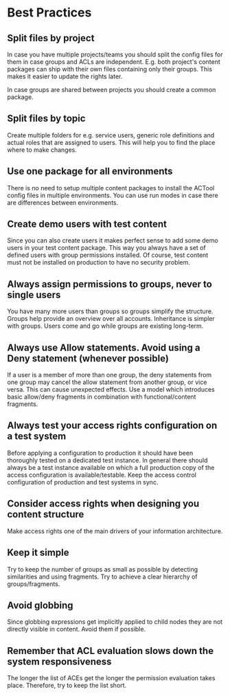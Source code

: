 # Best Practices

## Split files by project

In case you have multiple projects/teams you should split the config files for them in case groups and ACLs are independent. E.g. both project's content packages can ship with their own files containing only their groups. This makes it easier to update the rights later.

In case groups are shared between projects you should create a common package.

## Split files by topic

Create multiple folders for e.g. service users, generic role definitions and actual roles that are assigned to users. This will help you to find the place where to make changes.

## Use one package for all environments

There is no need to setup multiple content packages to install the ACTool config files in multiple environments. You can use run modes in case there are differences between environments.

## Create demo users with test content

Since you can also create users it makes perfect sense to add some demo users in your test content package. This way you always have a set of defined users with group permissions installed. Of course, test content must not be installed on production to have no security problem.

## Always assign permissions to groups, never to single users

You have many more users than groups so groups simplify the structure. Groups help provide an overview over all accounts. Inheritance is simpler with groups. Users come and go while groups are existing long-term.

## Always use Allow statements. Avoid using a Deny statement (whenever possible)

If a user is a member of more than one group, the deny statements from one group may cancel the allow statement from another group, or vice versa. This can cause unexpected effects. Use a model which introduces basic allow/deny fragments in combination with functional/content fragments.

## Always test your access rights configuration on a test system 

Before applying a configuration to production it should have been thoroughly tested on a dedicated test instance. In general there should always be a test instance available on which a full production copy of the access configuration is available/testable. Keep the access control configuration of production and test systems in sync.

## Consider access rights when designing you content structure

Make access rights one of the main drivers of your information architecture.

## Keep it simple

Try to keep the number of groups as small as possible by detecting similarities and using fragments. Try to achieve a clear hierarchy of groups/fragments.

## Avoid globbing

Since globbing expressions get implicitly applied to child nodes they are not directly visible in content. Avoid them if possible.

## Remember that ACL evaluation slows down the system responsiveness

The longer the list of ACEs get the longer the permission evaluation takes place. Therefore, try to keep the list short.